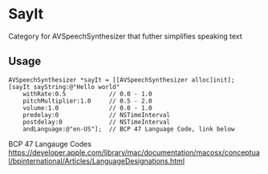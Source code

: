 SayIt
=====

Category for AVSpeechSynthesizer that futher simplifies speaking text

Usage
---

```
AVSpeechSynthesizer *sayIt = [[AVSpeechSynthesizer alloc]init];
[sayIt sayString:@"Hello world" 
    withRate:0.5            // 0.0 - 1.0
    pitchMultiplier:1.0     // 0.5 - 2.0
    volume:1.0              // 0.0 - 1.0
    predelay:0              // NSTimeInterval
    postdelay:0             // NSTimeInterval
    andLanguage:@"en-US"];  // BCP 47 Language Code, link below
```
BCP 47 Langauge Codes
https://developer.apple.com/library/mac/documentation/macosx/conceptual/bpinternational/Articles/LanguageDesignations.html
